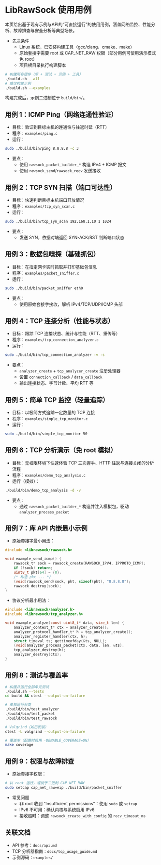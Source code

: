 # LibRawSock 使用用例

本页给出基于现有示例与API的“可直接运行”的使用用例，涵盖网络监控、性能分析、故障排查与安全分析等典型场景。

- 先决条件
  - Linux 系统，已安装构建工具（gcc/clang、cmake、make）
  - 原始套接字需要 root 或 CAP_NET_RAW 权限（部分用例可使用演示模式免 root）
  - 项目根目录执行构建脚本

```bash
# 构建所有组件（库 + 测试 + 示例 + 工具）
./build.sh --all
# 或仅构建示例
./build.sh --examples
```

构建完成后，示例二进制位于 `build/bin/`。

## 用例 1：ICMP Ping（网络连通性验证）

- 目标：验证到目标主机的连通性与往返时延（RTT）
- 程序：`examples/ping.c`
- 运行：
```bash
sudo ./build/bin/ping 8.8.8.8 -c 3
```
- 要点：
  - 使用 `rawsock_packet_builder_*` 构造 IPv4 + ICMP 报文
  - 使用 `rawsock_send`/`rawsock_recv` 发送接收

## 用例 2：TCP SYN 扫描（端口可达性）

- 目标：快速判断目标主机端口开放情况
- 程序：`examples/tcp_syn_scan.c`
- 运行：
```bash
sudo ./build/bin/tcp_syn_scan 192.168.1.10 1 1024
```
- 要点：
  - 发送 SYN，依据对端返回 SYN-ACK/RST 判断端口状态

## 用例 3：数据包嗅探（基础抓包）

- 目标：在指定网卡实时抓取并打印基础包信息
- 程序：`examples/packet_sniffer.c`
- 运行：
```bash
sudo ./build/bin/packet_sniffer eth0
```
- 要点：
  - 使用原始套接字接收，解析 IPv4/TCP/UDP/ICMP 头部

## 用例 4：TCP 连接分析（性能与状态）

- 目标：跟踪 TCP 连接状态、统计与性能（RTT、重传等）
- 程序：`examples/tcp_connection_analyzer.c`
- 运行：
```bash
sudo ./build/bin/tcp_connection_analyzer -v -s
```
- 要点：
  - `analyzer_create` + `tcp_analyzer_create` 注册处理器
  - 设置 `connection_callback` / `data_callback`
  - 输出连接状态、字节计数、平均 RTT 等

## 用例 5：简单 TCP 监控（轻量追踪）

- 目标：以极简方式追踪一定数量的 TCP 连接
- 程序：`examples/simple_tcp_monitor.c`
- 运行：
```bash
sudo ./build/bin/simple_tcp_monitor 50
```

## 用例 6：TCP 分析演示（免 root 模拟）

- 目标：无权限环境下快速体验 TCP 三次握手、HTTP 往返与连接关闭的分析流程
- 程序：`examples/demo_tcp_analysis.c`
- 运行（模拟）：
```bash
./build/bin/demo_tcp_analysis -d -v
```
- 要点：
  - 通过 `rawsock_packet_builder_*` 构造并注入模拟包，驱动 `analyzer_process_packet`

## 用例 7：库 API 内嵌最小示例

- 原始套接字最小用法：
```c
#include <librawsock/rawsock.h>

void example_send_icmp() {
    rawsock_t* sock = rawsock_create(RAWSOCK_IPV4, IPPROTO_ICMP);
    if (!sock) return;
    uint8_t pkt[64] = {0};
    /* 构造 pkt ... */
    (void)rawsock_send(sock, pkt, sizeof(pkt), "8.8.8.8");
    rawsock_destroy(sock);
}
```

- 协议分析最小用法：
```c
#include <librawsock/analyzer.h>
#include <librawsock/tcp_analyzer.h>

void example_analyze(const uint8_t* data, size_t len) {
    analyzer_context_t* ctx = analyzer_create();
    analyzer_protocol_handler_t* h = tcp_analyzer_create();
    analyzer_register_handler(ctx, h);
    struct timeval ts; gettimeofday(&ts, NULL);
    (void)analyzer_process_packet(ctx, data, len, &ts);
    tcp_analyzer_destroy(h);
    analyzer_destroy(ctx);
}
```

## 用例 8：测试与覆盖率

```bash
# 构建并运行全部单元测试
./build.sh --tests
cd build && ctest --output-on-failure

# 单独运行分类
./build/bin/test_analyzer
./build/bin/test_packet
./build/bin/test_rawsock

# Valgrind（如已安装）
ctest -L valgrind --output-on-failure

# 覆盖率（配置时启用 -DENABLE_COVERAGE=ON）
make coverage
```

## 用例 9：权限与故障排查

- 原始套接字权限：
```bash
# 以 root 运行，或授予二进制 CAP_NET_RAW
sudo setcap cap_net_raw=eip ./build/bin/packet_sniffer
```
- 常见问题
  - 非 root 收到 “Insufficient permissions”：使用 `sudo` 或 `setcap`
  - IPv6 不可用：确认内核与系统启用 IPv6
  - 接收超时：调整 `rawsock_create_with_config` 的 `recv_timeout_ms`

## 关联文档

- API 参考：`docs/api.md`
- TCP 分析器指南：`docs/tcp_usage_guide.md`
- 示例源码：`examples/`
